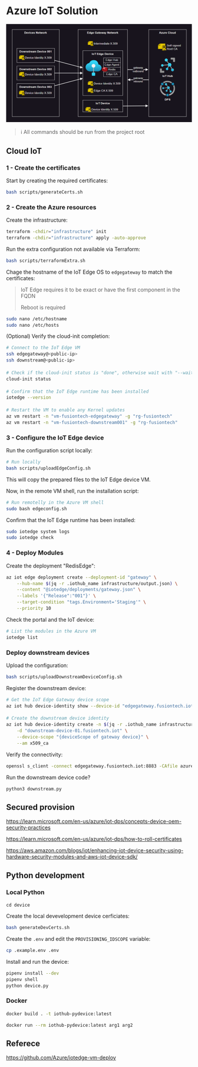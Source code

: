 # Azure IoT Solution

<img src=".assets/solution.png" width=750 />

> ℹ️ All commands should be run from the project root

## Cloud IoT

### 1 - Create the certificates

Start by creating the required certificates:

```sh
bash scripts/generateCerts.sh
```

### 2 - Create the Azure resources

Create the infrastructure:

```sh
terraform -chdir="infrastructure" init
terraform -chdir="infrastructure" apply -auto-approve
```

Run the extra configuration not available via Terraform:

```sh
bash scripts/terraformExtra.sh
```

Chage the hostname of the IoT Edge OS to `edgegateway` to match the certificates:

> IoT Edge requires it to be exact or have the first component in the FQDN
>
> Reboot is required

```sh
sudo nano /etc/hostname
sudo nano /etc/hosts
```

(Optional) Verify the cloud-init completion:

```sh
# Connect to the IoT Edge VM
ssh edgegateway@<public-ip>
ssh downstream@<public-ip>

# Check if the cloud-init status is "done", otherwise wait with "--wait"
cloud-init status

# Confirm that the IoT Edge runtime has been installed
iotedge --version

# Restart the VM to enable any Kernel updates
az vm restart -n "vm-fusiontech-edgegateway" -g "rg-fusiontech"
az vm restart -n "vm-fusiontech-downstream001" -g "rg-fusiontech"
```

### 3 - Configure the IoT Edge device

Run the configuration script locally:

```sh
# Run locally
bash scripts/uploadEdgeConfig.sh
```

This will copy the prepared files to the IoT Edge device VM.

Now, in the remote VM shell, run the installation script:

```sh
# Run remotelly in the Azure VM shell
sudo bash edgeconfig.sh
```

Confirm that the IoT Edge runtime has been installed:

```sh
sudo iotedge system logs
sudo iotedge check
```

### 4 - Deploy Modules

Create the deployment "RedisEdge":

```sh
az iot edge deployment create --deployment-id "gateway" \
    --hub-name $(jq -r .iothub_name infrastructure/output.json) \
    --content "@iotedge/deployments/gateway.json" \
    --labels '{"Release":"001"}' \
    --target-condition "tags.Environment='Staging'" \
    --priority 10
```

Check the portal and the IoT device:

```sh
# List the modules in the Azure VM
iotedge list
```

### Deploy downstream devices

Upload the configuration:

```sh
bash scripts/uploadDownstreamDeviceConfig.sh
```

Register the downstream device:

```sh
# Get the IoT Edge Gateway device scope
az iot hub device-identity show --device-id "edgegateway.fusiontech.iot" --hub-name $(jq -r .iothub_name infrastructure/output.json) --query deviceScope -o tsv

# Create the downstream device identity
az iot hub device-identity create -n $(jq -r .iothub_name infrastructure/output.json) \
    -d "downstream-device-01.fusiontech.iot" \
    --device-scope "{deviceScope of gateway device}" \
    --am x509_ca
```

Verify the connectivity:

```sh
openssl s_client -connect edgegateway.fusiontech.iot:8883 -CAfile azure-iot-test-only.root.ca.cert.pem -showcerts
```

Run the downstream device code?

```sh
python3 downstream.py
```

## Secured provision

https://learn.microsoft.com/en-us/azure/iot-dps/concepts-device-oem-security-practices

https://learn.microsoft.com/en-us/azure/iot-dps/how-to-roll-certificates

https://aws.amazon.com/blogs/iot/enhancing-iot-device-security-using-hardware-security-modules-and-aws-iot-device-sdk/


## Python development

### Local Python

```
cd device
```

Create the local devevelopment device cerficiates:

```sh
bash generateDevCerts.sh
```

Create the `.env` and edit the `PROVISIONING_IDSCOPE` variable:

```sh
cp .example.env .env
```

Install and run the device:

```sh
pipenv install --dev
pipenv shell
python device.py
```

### Docker

```sh
docker build . -t iothub-pydevice:latest
```

```sh
docker run --rm iothub-pydevice:latest arg1 arg2
```

## Referece

https://github.com/Azure/iotedge-vm-deploy